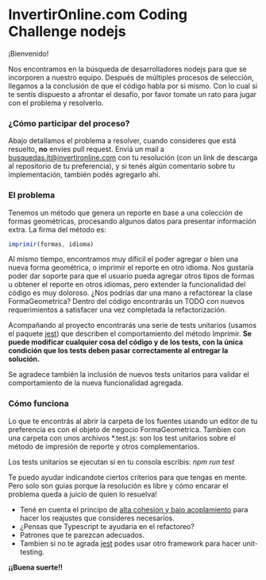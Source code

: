 
# InvertirOnline.com Coding Challenge nodejs

¡Bienvenido!

Nos encontramos en la búsqueda de desarrolladores nodejs para que se incorporen a nuestro equipo. Después de múltiples procesos de selección, llegamos a la conclusión de que el código habla por si mismo. Con lo cual si te sentís dispuesto a afrontar el desafío, por favor tomate un rato para jugar con el problema y resolverlo.

### ¿Cómo participar del proceso?

Abajo detallamos el problema a resolver, cuando consideres que está resuelto, **no** envíes pull request. Enviá un mail a busquedas.it@invertironline.com con tu resolución (con un link de descarga al repositorio de tu preferencia), y si tenés algún comentario sobre tu implementación, también podés agregarlo ahí.

### El problema

Tenemos un método que genera un reporte en base a una colección de formas geométricas, procesando algunos datos para presentar información extra. La firma del método es:

```javascript
imprimir(formas, idioma)
```

Al mismo tiempo, encontramos muy díficil el poder agregar o bien una nueva forma geométrica, o imprimir el reporte en otro idioma. Nos gustaría poder dar soporte para que el usuario pueda agregar otros tipos de formas u obtener el reporte en otros idiomas, pero extender la funcionalidad del código es muy doloroso. ¿Nos podrías dar una mano a refactorear la clase FormaGeometrica? Dentro del código encontrarás un TODO con nuevos requerimientos a satisfacer una vez completada la refactorización.

Acompañando al proyecto encontrarás una serie de tests unitarios (usamos el paquete [jest](https://jestjs.io/en/)) que describen el comportamiento del método Imprimir. **Se puede modificar cualquier cosa del código y de los tests, con la única condición que los tests deben pasar correctamente al entregar la solución.** 

Se agradece también la inclusión de nuevos tests unitarios para validar el comportamiento de la nueva funcionalidad agregada.

### Cómo funciona

Lo que te encontrás al abrir la carpeta de los fuentes usando un editor de tu preferencia es con el objeto de negocio FormaGeometrica. Tambien con una carpeta con unos archivos *.test.js: son los test unitarios sobre el método de impresión de reporte y otros complementarios.

Los tests unitarios se ejecutan si en tu consola escribis: _npm run test_


Te puedo ayudar indicandote ciertos criterios para que tengas en mente. Pero solo son guias porque la resolución es libre y cómo encarar el problema queda a juicio de quien lo resuelva!

- Tené en cuenta el principo de [alta cohesion y bajo acoplamiento](https://es.wikipedia.org/wiki/GRASP#Alta_cohesi%C3%B3n_y_bajo_acoplamiento) para hacer los reajustes que consideres necesarios.
- ¿Pensas que Typescript te ayudaria en el refactoreo?
- Patrones que te parezcan adecuados.
- Tambien si no te agrada [jest](https://jestjs.io/en/) podes usar otro framework para hacer unit-testing.

**¡¡Buena suerte!!**
